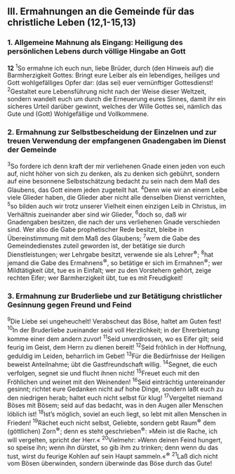 ## III. Ermahnungen an die Gemeinde für das christliche Leben (12,1-15,13)

### 1. Allgemeine Mahnung als Eingang: Heiligung des persönlichen Lebens durch völlige Hingabe an Gott

__12__
<sup>1</sup>So ermahne ich euch nun, liebe Brüder, durch (den Hinweis auf) die Barmherzigkeit Gottes: Bringt eure Leiber als ein lebendiges, heiliges und Gott wohlgefälliges Opfer dar: (das sei) euer vernünftiger Gottesdienst!
<sup>2</sup>Gestaltet eure Lebensführung nicht nach der Weise dieser Weltzeit, sondern wandelt euch um durch die Erneuerung eures Sinnes, damit ihr ein sicheres Urteil darüber gewinnt, welches der Wille Gottes sei, nämlich das Gute und (Gott) Wohlgefällige und Vollkommene.

### 2. Ermahnung zur Selbstbescheidung der Einzelnen und zur treuen Verwendung der empfangenen Gnadengaben im Dienst der Gemeinde

<sup>3</sup>So fordere ich denn kraft der mir verliehenen Gnade einen jeden von euch auf, nicht höher von sich zu denken, als zu denken sich gebührt, sondern auf eine besonnene Selbstschätzung bedacht zu sein nach dem Maß des Glaubens, das Gott einem jeden zugeteilt hat.
<sup>4</sup>Denn wie wir an einem Leibe viele Glieder haben, die Glieder aber nicht alle denselben Dienst verrichten,
<sup>5</sup>so bilden auch wir trotz unserer Vielheit einen einzigen Leib in Christus, im Verhältnis zueinander aber sind wir Glieder,
<sup>6</sup>doch so, daß wir Gnadengaben besitzen, die nach der uns verliehenen Gnade verschieden sind. Wer also die Gabe prophetischer Rede besitzt, bleibe in Übereinstimmung mit dem Maß des Glaubens;
<sup>7</sup>wem die Gabe des Gemeindedienstes zuteil geworden ist, der betätige sie durch Dienstleistungen; wer Lehrgabe besitzt, verwende sie als Lehrer<sup title="oder: zur Belehrung">&#x2732;</sup>;
<sup>8</sup>hat jemand die Gabe des Ermahnens<sup title="= der Seelsorge">&#x2732;</sup>, so betätige er sich im Ermahnen<sup title="= in der Seelsorge">&#x2732;</sup>; wer Mildtätigkeit übt, tue es in Einfalt; wer zu den Vorstehern gehört, zeige rechten Eifer; wer Barmherzigkeit übt, tue es mit Freudigkeit!

### 3. Ermahnung zur Bruderliebe und zur Betätigung christlicher Gesinnung gegen Freund und Feind

<sup>9</sup>Die Liebe sei ungeheuchelt! Verabscheut das Böse, haltet am Guten fest!
<sup>10</sup>In der Bruderliebe zueinander seid voll Herzlichkeit; in der Ehrerbietung komme einer dem andern zuvor!
<sup>11</sup>Seid unverdrossen, wo es Eifer gilt; seid feurig im Geist, dem Herrn zu dienen bereit!
<sup>12</sup>Seid fröhlich in der Hoffnung, geduldig im Leiden, beharrlich im Gebet!
<sup>13</sup>Für die Bedürfnisse der Heiligen beweist Anteilnahme; übt die Gastfreundschaft willig.
<sup>14</sup>Segnet, die euch verfolgen, segnet sie und flucht ihnen nicht!
<sup>15</sup>Freuet euch mit den Fröhlichen und weinet mit den Weinenden!
<sup>16</sup>Seid einträchtig untereinander gesinnt; richtet eure Gedanken nicht auf hohe Dinge, sondern laßt euch zu den niedrigen herab; haltet euch nicht selbst für klug!
<sup>17</sup>Vergeltet niemand Böses mit Bösem; seid auf das bedacht, was in den Augen aller Menschen löblich ist!
<sup>18</sup>Ist’s möglich, soviel an euch liegt, so lebt mit allen Menschen in Frieden!
<sup>19</sup>Rächet euch nicht selbst, Geliebte, sondern gebt Raum<sup title="= überlaßt das">&#x2732;</sup> dem (göttlichen) Zorn<sup title="oder: Strafgericht">&#x2732;</sup>; denn es steht geschrieben<sup title="5.Mose 32,35">&#x2732;</sup>: »Mein ist die Rache, ich will vergelten, spricht der Herr.«
<sup>20</sup>Vielmehr: »Wenn deinen Feind hungert, so speise ihn; wenn ihn dürstet, so gib ihm zu trinken; denn wenn du das tust, wirst du feurige Kohlen auf sein Haupt sammeln.«<sup title="Spr 25,21-22">&#x2732;</sup>
<sup>21</sup>Laß dich nicht vom Bösen überwinden, sondern überwinde das Böse durch das Gute!